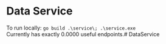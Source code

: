 # Data Service

To run locally: `go build .\service\; .\service.exe`  
Currently has exactly 0.0000 useful endpoints.#   D a t a S e r v i c e  
 